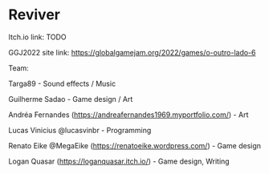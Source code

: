 # Reviver

Itch.io link: TODO

GGJ2022 site link: https://globalgamejam.org/2022/games/o-outro-lado-6

Team:

Targa89 - Sound effects / Music

Guilherme Sadao - Game design / Art

Andréa Fernandes (https://andreafernandes1969.myportfolio.com/) - Art

Lucas Vinicius @lucasvinbr - Programming

Renato Eike @MegaEike (https://renatoeike.wordpress.com/) - Game design

Logan Quasar (https://loganquasar.itch.io/) - Game design, Writing


